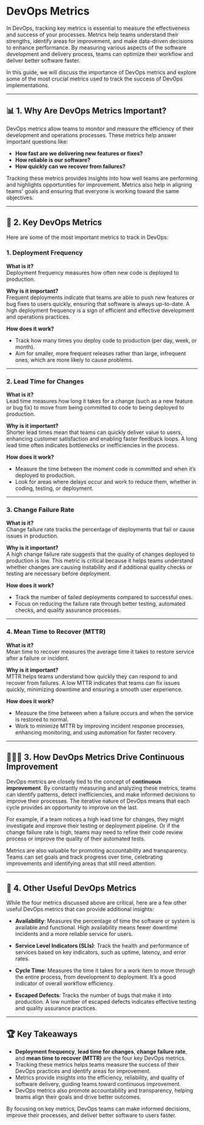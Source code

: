 # DevOps Metrics

In DevOps, tracking key metrics is essential to measure the effectiveness and success of your processes. Metrics help teams understand their strengths, identify areas for improvement, and make data-driven decisions to enhance performance. By measuring various aspects of the software development and delivery process, teams can optimize their workflow and deliver better software faster. 

In this guide, we will discuss the importance of DevOps metrics and explore some of the most crucial metrics used to track the success of DevOps implementations.

---

## 📊 1. Why Are DevOps Metrics Important?

DevOps metrics allow teams to monitor and measure the efficiency of their development and operations processes. These metrics help answer important questions like:

- **How fast are we delivering new features or fixes?**
- **How reliable is our software?**
- **How quickly can we recover from failures?**

Tracking these metrics provides insights into how well teams are performing and highlights opportunities for improvement. Metrics also help in aligning teams' goals and ensuring that everyone is working toward the same objectives.

---

## 🔄 2. Key DevOps Metrics

Here are some of the most important metrics to track in DevOps:

### 1. **Deployment Frequency**

**What is it?**  
Deployment frequency measures how often new code is deployed to production. 

**Why is it important?**  
Frequent deployments indicate that teams are able to push new features or bug fixes to users quickly, ensuring that software is always up-to-date. A high deployment frequency is a sign of efficient and effective development and operations practices.

**How does it work?**  
- Track how many times you deploy code to production (per day, week, or month).
- Aim for smaller, more frequent releases rather than large, infrequent ones, which are more likely to cause problems.

---

### 2. **Lead Time for Changes**

**What is it?**  
Lead time measures how long it takes for a change (such as a new feature or bug fix) to move from being committed to code to being deployed to production.

**Why is it important?**  
Shorter lead times mean that teams can quickly deliver value to users, enhancing customer satisfaction and enabling faster feedback loops. A long lead time often indicates bottlenecks or inefficiencies in the process.

**How does it work?**  
- Measure the time between the moment code is committed and when it’s deployed to production.
- Look for areas where delays occur and work to reduce them, whether in coding, testing, or deployment.

---

### 3. **Change Failure Rate**

**What is it?**  
Change failure rate tracks the percentage of deployments that fail or cause issues in production.

**Why is it important?**  
A high change failure rate suggests that the quality of changes deployed to production is low. This metric is critical because it helps teams understand whether changes are causing instability and if additional quality checks or testing are necessary before deployment.

**How does it work?**  
- Track the number of failed deployments compared to successful ones.
- Focus on reducing the failure rate through better testing, automated checks, and quality assurance processes.

---

### 4. **Mean Time to Recover (MTTR)**

**What is it?**  
Mean time to recover measures the average time it takes to restore service after a failure or incident.

**Why is it important?**  
MTTR helps teams understand how quickly they can respond to and recover from failures. A low MTTR indicates that teams can fix issues quickly, minimizing downtime and ensuring a smooth user experience.

**How does it work?**  
- Measure the time between when a failure occurs and when the service is restored to normal.
- Work to minimize MTTR by improving incident response processes, enhancing monitoring, and using automation for faster recovery.

---

## 🧑‍🤝‍🧑 3. How DevOps Metrics Drive Continuous Improvement

DevOps metrics are closely tied to the concept of **continuous improvement**. By constantly measuring and analyzing these metrics, teams can identify patterns, detect inefficiencies, and make informed decisions to improve their processes. The iterative nature of DevOps means that each cycle provides an opportunity to improve on the last.

For example, if a team notices a high lead time for changes, they might investigate and improve their testing or deployment pipeline. Or if the change failure rate is high, teams may need to refine their code review process or improve the quality of their automated tests.

Metrics are also valuable for promoting accountability and transparency. Teams can set goals and track progress over time, celebrating improvements and identifying areas that still need attention.

---

## 🚀 4. Other Useful DevOps Metrics

While the four metrics discussed above are critical, here are a few other useful DevOps metrics that can provide additional insights:

- **Availability**: Measures the percentage of time the software or system is available and functional. High availability means fewer downtime incidents and a more reliable service for users.
  
- **Service Level Indicators (SLIs)**: Track the health and performance of services based on key indicators, such as uptime, latency, and error rates.

- **Cycle Time**: Measures the time it takes for a work item to move through the entire process, from development to deployment. It’s a good indicator of overall workflow efficiency.

- **Escaped Defects**: Tracks the number of bugs that make it into production. A low number of escaped defects indicates effective testing and quality assurance practices.

---

## 🏆 Key Takeaways

- **Deployment frequency**, **lead time for changes**, **change failure rate**, and **mean time to recover (MTTR)** are the four key DevOps metrics.
- Tracking these metrics helps teams measure the success of their DevOps practices and identify areas for improvement.
- Metrics provide insights into the efficiency, reliability, and quality of software delivery, guiding teams toward continuous improvement.
- DevOps metrics also promote accountability and transparency, helping teams align their goals and drive better outcomes.

By focusing on key metrics, DevOps teams can make informed decisions, improve their processes, and deliver better software to users faster.
